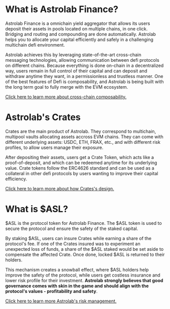 # What is Astrolab Finance?

Astrolab Finance is a omnichain yield aggregator that allows its users deposit their assets in pools located on multiple chains, in one click. Bridging and routing and compounding are done automatically. Astrolab helps you to allocate your capital efficiently and safely in a challenging multichain defi environment.

Astrolab achieves this by leveraging state-of-the-art cross-chain messaging technologies, allowing communication between defi protocols on different chains. Because everything is done on-chain in a decentralized way, users remain in full control of their capital and can deposit and withdraw anytime they want, in a permissionless and trustless manner. One of the best features of Defi is composability, and Astrolab is being built with the long term goal to fully merge with the EVM ecosystem.

[Click here to learn more about cross-chain composability.](/product/composability.html)
# Astrolab's Crates

Crates are the main product of Astrolab. They correspond to multichain, multipool vaults allocating assets accross EVM chains. They can come with different underlying assets: USDC, ETH, FRAX, etc., and with different risk profiles, to allow users manage their exposure. 

After depositing their assets, users get a Crate Token, which acts like a proof-of-deposit, and which can be redeemed anytime for its underlying value. Crate tokens follow the ERC4626 standard and can be used as a collateral in other defi protocols by users wanting to improve their capital efficiency. 

[Click here to learn more about how Crates's design.](/product/crates101.html)

# What is $ASL?

$ASL is the protocol token for Astrolab Finance. The $ASL token is used to secure the protocol and ensure the safety of the staked capital. 

By staking $ASL, users can insure Crates while earning a share of the protocol's fee. If one of the Crates insured was to experiment an unexpected loss of funds, a share of the $ASL staked would be set aside to compensate the affected Crate. Once done, locked $ASL is returned to their holders.

This mechanism creates a snowball effect, where $ASL holders help improve the safety of the protocol, while users get costless insurance and lower risk profile for their investment. **Astrolab strongly believes that good governance comes with skin in the game and should align with the protocol's values - profitability and safety**.

[Click here to learn more Astrolab's risk management.](/safu/why.html)